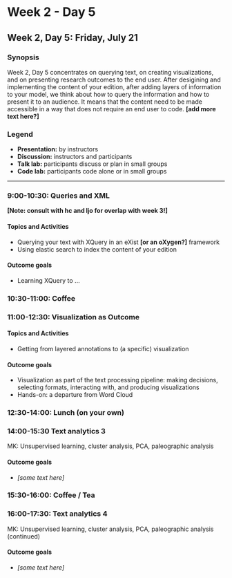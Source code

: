 # Week 2 - Day 5

## Week 2, Day 5: Friday, July 21

### Synopsis

Week 2, Day 5 concentrates on querying text, on creating visualizations, and on presenting research outcomes to the end user. After desigining and implementing the content of your edition, after adding layers of information to your model, we think about how to query the information and how to present it to an audience. It means that the content need to be made accessible in a way that does not require an end user to code. 
**[add more text here?]**


### Legend

* **Presentation:** by instructors
* **Discussion:** instructors and participants
* **Talk lab:** participants discuss or plan in small groups
* **Code lab:** participants code alone or in small groups

-------

### 9:00-10:30: Queries and XML
**[Note: consult with hc and ljo for overlap with week 3!]**  

#### Topics and Activities
* Querying your text with XQuery in an eXist **[or an oXygen?]**  framework
* Using elastic search to index the content of your edition

#### Outcome goals
* Learning XQuery to ...

### 10:30-11:00: Coffee

### 11:00-12:30: Visualization as Outcome 

#### Topics and Activities
* Getting from layered annotations to (a specific) visualization

#### Outcome goals
* Visualization as part of the text processing pipeline: making decisions, selecting formats, interacting with, and producing visualizations
* Hands-on: a departure from Word Cloud

### 12:30-14:00: Lunch (on your own)

### 14:00-15:30 Text analytics 3

MK: Unsupervised learning, cluster analysis, PCA, paleographic analysis

#### Outcome goals
* _[some text here]_

### 15:30-16:00: Coffee / Tea

### 16:00-17:30: Text analytics 4

MK: Unsupervised learning, cluster analysis, PCA, paleographic analysis (continued)

#### Outcome goals
* _[some text here]_